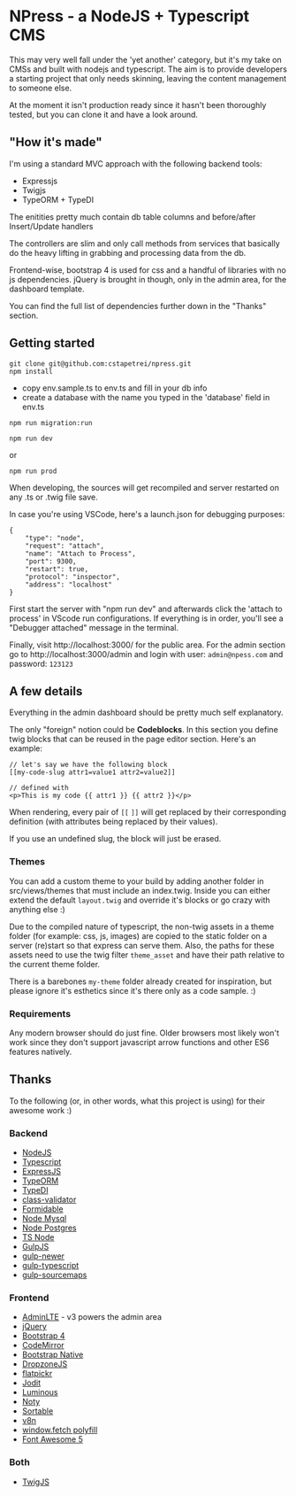 # NPress - a NodeJS + Typescript CMS

This may very well fall under the 'yet another' category, but it's my take on CMSs and built with nodejs and typescript. The aim is to provide developers a starting project that only needs skinning, leaving the content management to someone else.

At the moment it isn't production ready since it hasn't been thoroughly tested, but you can clone it and have a look around.

## "How it's made"

I'm using a standard MVC approach with the following backend tools:
- Expressjs
- Twigjs
- TypeORM + TypeDI

The enitities pretty much contain db table columns and before/after Insert/Update handlers

The controllers are slim and only call methods from services that basically do the heavy lifting in grabbing and processing data from the db.

Frontend-wise, bootstrap 4 is used for css and a handful of libraries with no js dependencies. jQuery is brought in though, only in the admin area, for the dashboard template.

You can find the full list of dependencies further down in the "Thanks" section.

## Getting started

```
git clone git@github.com:cstapetrei/npress.git
npm install
```
- copy env.sample.ts to env.ts and fill in your db info
- create a database with the name you typed in the 'database' field in env.ts

```
npm run migration:run
```
```
npm run dev
```
or
```
npm run prod
```
When developing, the sources will get recompiled and server restarted on any .ts or .twig file save.

In case you're using VSCode, here's a launch.json for debugging purposes:
```
{
    "type": "node",
    "request": "attach",
    "name": "Attach to Process",
    "port": 9300,
    "restart": true,
    "protocol": "inspector",
    "address": "localhost"
}
```
First start the server with "npm run dev" and afterwards click the 'attach to process' in VScode run configurations. If everything is in order, you'll see a "Debugger attached" message in the terminal.

Finally, visit http://localhost:3000/ for the public area. For the admin section go to http://localhost:3000/admin and login with user: `admin@npess.com` and password: `123123`

## A few details

Everything in the admin dashboard should be pretty much self explanatory.

The only "foreign" notion could be **Codeblocks**. In this section you define twig blocks that can be reused in the page editor section. Here's an example:
```
// let's say we have the following block
[[my-code-slug attr1=value1 attr2=value2]]

// defined with
<p>This is my code {{ attr1 }} {{ attr2 }}</p>
```

When rendering, every pair of  `[[` `]]` will get replaced by their corresponding definition (with attributes being replaced by their values).

If you use an undefined slug, the block will just be erased.

### Themes

You can add a custom theme to your build by adding another folder in src/views/themes that must include an index.twig. Inside you can either extend the default `layout.twig` and override it's blocks or go crazy with anything else :)

Due to the compiled nature of typescript, the non-twig assets in a theme folder (for example: css, js, images) are copied to the static folder on a server (re)start so that express can serve them. Also, the paths for these assets need to use the twig filter `theme_asset` and have their path relative to the current theme folder.

There is a barebones `my-theme` folder already created for inspiration, but please ignore it's esthetics since it's there only as a code sample. :)

### Requirements

Any modern browser should do just fine. Older browsers most likely won't work since they don't support javascript arrow functions and other ES6 features natively.

## Thanks
To the following (or, in other words, what this project is using) for their awesome work :)

### Backend
- [NodeJS](https://nodejs.org/)
- [Typescript](https://www.typescriptlang.org/)
- [ExpressJS](https://expressjs.com/)
- [TypeORM](https://typeorm.io/)
- [TypeDI](https://github.com/typestack/typedi)
- [class-validator](https://github.com/typestack/class-validator)
- [Formidable](https://github.com/node-formidable/formidable)
- [Node Mysql](https://github.com/mysqljs/mysql)
- [Node Postgres](https://node-postgres.com/)
- [TS Node](https://github.com/TypeStrong/ts-node)
- [GulpJS](https://gulpjs.com/)
- [gulp-newer](https://github.com/tschaub/gulp-newer)
- [gulp-typescript](https://github.com/ivogabe/gulp-typescript)
- [gulp-sourcemaps](https://github.com/gulp-sourcemaps/gulp-sourcemaps)

### Frontend
- [AdminLTE](https://adminlte.io/) - v3 powers the admin area
- [jQuery](https://jquery.com/)
- [Bootstrap 4](https://getbootstrap.com/docs/4.5/getting-started/introduction/)
- [CodeMirror](https://codemirror.net/)
- [Bootstrap Native](https://github.com/thednp/bootstrap.native)
- [DropzoneJS](https://www.dropzonejs.com/)
- [flatpickr](https://flatpickr.js.org/)
- [Jodit](https://xdsoft.net/jodit/)
- [Luminous](https://github.com/imgix/luminous)
- [Noty](https://ned.im/noty/)
- [Sortable](http://sortablejs.github.io/Sortable/)
- [v8n](https://github.com/imbrn/v8n)
- [window.fetch polyfill](https://github.com/github/fetch)
- [Font Awesome 5](https://fontawesome.com/icons?d=gallery&m=free)

### Both
- [TwigJS](https://github.com/twigjs/twig.js)